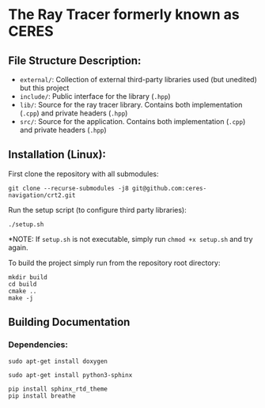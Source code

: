# The Ray Tracer formerly known as CERES

## File Structure Description:
- `external/`: Collection of external third-party libraries used (but unedited) but this project
- `include/`: Public interface for the library (`.hpp`)
- `lib/`: Source for the ray tracer library.  Contains both implementation (`.cpp`) and private headers (`.hpp`)
- `src/`: Source for the application.  Contains both implementation (`.cpp`) and private headers (`.hpp`)

## Installation (Linux):
First clone the repository with all submodules:

```
git clone --recurse-submodules -j8 git@github.com:ceres-navigation/crt2.git
```

Run the setup script (to configure third party libraries):

```
./setup.sh
```
*NOTE: If `setup.sh` is not executable, simply run `chmod +x setup.sh` and try again.

To build the project simply run from the repository root directory:

```
mkdir build
cd build
cmake ..
make -j
```
## Building Documentation
### Dependencies:

```
sudo apt-get install doxygen

sudo apt-get install python3-sphinx

pip install sphinx_rtd_theme
pip install breathe
```
